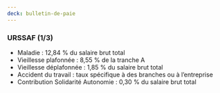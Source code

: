 ```yaml
---
deck: bulletin-de-paie
---
```


### URSSAF (1/3)

* Maladie : 12,84 % du salaire brut total
* Vieillesse plafonnée : 8,55 % de la tranche A
* Vieillesse déplafonnée : 1,85 % du salaire brut total
* Accident du travail : taux spécifique à des branches ou à l’entreprise
* Contribution Solidarité Autonomie : 0,30 % du salaire brut total
